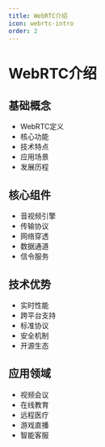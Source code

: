 ```yaml
---
title: WebRTC介绍
icon: webrtc-intro
order: 2
---
```


# WebRTC介绍

## 基础概念
- WebRTC定义
- 核心功能
- 技术特点
- 应用场景
- 发展历程

## 核心组件
- 音视频引擎
- 传输协议
- 网络穿透
- 数据通道
- 信令服务

## 技术优势
- 实时性能
- 跨平台支持
- 标准协议
- 安全机制
- 开源生态

## 应用领域
- 视频会议
- 在线教育
- 远程医疗
- 游戏直播
- 智能客服
